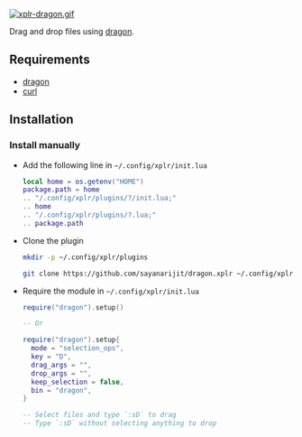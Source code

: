 [![xplr-dragon.gif](https://s6.gifyu.com/images/xplr-dragon.gif)](https://gifyu.com/image/A8N1)

Drag and drop files using [dragon](https://github.com/mwh/dragon).

## Requirements

- [dragon](https://github.com/mwh/dragon)
- [curl](https://github.com/curl/curl)

## Installation

### Install manually

- Add the following line in `~/.config/xplr/init.lua`

  ```lua
  local home = os.getenv("HOME")
  package.path = home
  .. "/.config/xplr/plugins/?/init.lua;"
  .. home
  .. "/.config/xplr/plugins/?.lua;"
  .. package.path
  ```

- Clone the plugin

  ```bash
  mkdir -p ~/.config/xplr/plugins

  git clone https://github.com/sayanarijit/dragon.xplr ~/.config/xplr/plugins/dragon
  ```

- Require the module in `~/.config/xplr/init.lua`

  ```lua
  require("dragon").setup()

  -- Or

  require("dragon").setup{
    mode = "selection_ops",
    key = "D",
    drag_args = "",
    drop_args = "",
    keep_selection = false,
    bin = "dragon",
  }

  -- Select files and type `:sD` to drag
  -- Type `:sD` without selecting anything to drop
  ```
